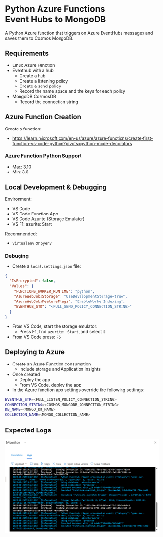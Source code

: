 # Python Azure Functions<br>Event Hubs to MongoDB

A Python Azure function that triggers on Azure EventHubs messages and saves them to Cosmos MongoDB.

## Requirements

- Linux Azure Function
- Eventhub with a hub
  - Create a hub
  - Create a listening policy
  - Create a send policy
  - Record the name space and the keys for each policy
- MongoDB CosmosDB
  - Record the connection string

## Azure Function Creation

Create a function:

- <https://learn.microsoft.com/en-us/azure/azure-functions/create-first-function-vs-code-python?pivots=python-mode-decorators>

### Azure Function Python Support

- Max: 3.10
- Min: 3.6

## Local Development & Debugging

Environment:

- VS Code
- VS Code Function App
- VS Code Azurite (Storage Emulator)
- VS F1: azurite: Start

Recommended:

- `virtualenv` or `pyenv`

### Debuging

- Create a `local.settings.json` file:

```json
{
  "IsEncrypted": false,
  "Values": {
    "FUNCTIONS_WORKER_RUNTIME": "python",
    "AzureWebJobsStorage": "UseDevelopmentStorage=true",
    "AzureWebJobsFeatureFlags": "EnableWorkerIndexing",
    "EVENTHUB_STR": "<FULL_SEND_POLICY_CONNECTION_STRING>"
  }
}
```

- From VS Code, start the storage emulator:
  - Press F1, find `azurite: Start`, and select it
- From VS Code press: `F5`

## Deploying to Azure

- Create an Azure Function consumption
  - Include storage and Application Insights
- Once created
  - Deploy the app
  - From VS Code, deploy the app
- In the Azure function app settings override the following settings:

```bash
EVENTHUB_STR=<FULL_LISTEN_POLICY_CONNECTION_STRING>
CONNECTION_STRING=<COSMOS_MONGODB_CONNECTION_STRING>
DB_NAME=<MONGO_DB_NAME>
COLLECTION_NAME=<MONGO_COLLECTION_NAME>
```

## Expected Logs

![A view of the logs in the Azure Portal](images/logs.png)
